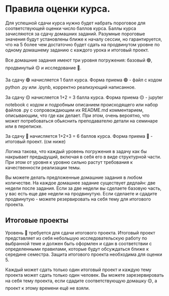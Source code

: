 # Правила оценки курса.

Для успешной сдачи курса нужно будет набрать пороговое для соответствующей оценки число баллов курса. Баллы курса зачисляются за сдачу домашних заданий. Разумные пороговые значения будут установлены ближе к началу сессии, но гарантируется, что на 5 более чем достаточно будет сдать на продвинутом уровне по одному домашнему заданию с каждого урока и итоговый проект.

Все домашние задания имеют три уровня погружения: базовый 🟢, продвинутый 🟡 и исследование 🔴.

За сдачу 🟢 начисляется 1 балл курса. 
Форма приема 🟢 - файл с кодом python .py или .ipynb, корректно реализующий написанное. 

За сдачу 🟡 начисляется 1+2 = 3 балла курса. 
Форма приема 🟡 - jupyter notebook c кодом и подробным описанием происходящего или набор файлов .py с сопровождающим их README.md комментарием, описывающим, что где как делает. При этом, очень вероятно, что может потребоваться обьяснить преподавателю детали на семинаре или в переписке.

За сдачу 🔴 начисляется 1+2+3 = 6 баллов курса. 
Форма приема 🔴 - итоговый проект. (см ниже)

Логика такова, что каждый уровень погружения в задачу как бы накрывает предыдущий, включая в себя его в виде структурной части. При этом от уровня к уровню сильно растут требования к качественности реализации темы.

Вы можете делать предложенные домашние задания в любом количестве. На каждое домашнее задание существует дедлайн: две недели после задания. Если за две недели вы сделаете базовую часть, у вас есть еще две недели на продвинутую. Если сделаете и сдадите продвинутую - можете резервировать на себя тему для итогового проекта.

## Итоговые проекты

Уровень 🔴 требуется для сдачи итогового проекта. Итоговый проект представляет из себя небольшую исследовательскую работу по выбранной теме и должен быть оформлен и сдан в соответствии с определенными правилами, которые будут обсуждаться ближе к середине семестра. Защита итогового проекта необходима для оценки 5.

Каждый может сдать только один итоговый проект и каждую тему проекта может сдать только один человек. Вы можете зарезервировать на себя тему проекта, если сдадите соответствующую домашку 🟡, а проект к этому времени ещё не взяли.